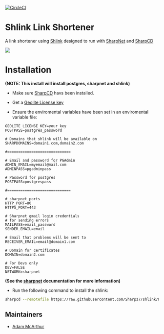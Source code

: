 [![CircleCI](https://circleci.com/gh/Sharpz7/shlink/tree/main.svg?style=svg)](https://circleci.com/gh/Sharpz7/shlink/tree/main)

# Shlink Link Shortener

A link shortener using [Shlink](https://shlink.io/) designed to run with [SharpNet](https://github.com/Sharpz7/sharpnet) and [SharpCD](https://github.com/Sharpz7/sharpcd)

![](https://files.mcaq.me/h7sv.png)

# Installation

**(NOTE: This install will install postgres, sharpnet and shlink)**

- Make sure [SharpCD](https://github.com/Sharpz7/sharpcd) havs been installed.

- Get a [Geolite License key](https://shlink.io/documentation/geolite-license-key/)

- Ensure the enviromental variables have been set in an enviromental variable file:

```env
GEOLITE_LICENSE_KEY=your_key
POSTPASS=postgres_password

# Domains that shlink will be available on
SHARPDOMAINS=domain1.com,domain2.com

#=============================

# Email and password for PGAdmin
ADMIN_EMAIL=myemail@mail.com
ADMINPASS=pgadminpass

# Password for postgres
POSTPASS=postgrespass

#=============================

# sharpnet ports
HTTP_PORT=80
HTTPS_PORT=443

# Sharpnet gmail login credentials
# for sending errors
MAILPASS=email_password
SENDER_EMAIL=email

# Email that problems will be sent to
RECEIVER_EMAIL=email@domain1.com

# Domain for certificates
DOMAIN=domain2.com

# For Devs only
DEV=FALSE
NETWORK=sharpnet
```

**(See the [sharpnet](https://github.com/Sharpz7/sharpnet) documentation for more information)**

- Run the following command to install the shlink:

```bash
sharpcd --remotefile https://raw.githubusercontent.com/Sharpz7/shlink/main/.sharpcd/sharpcd.yml
```

## Maintainers

- [Adam McArthur](https://adam.mcaq.me)